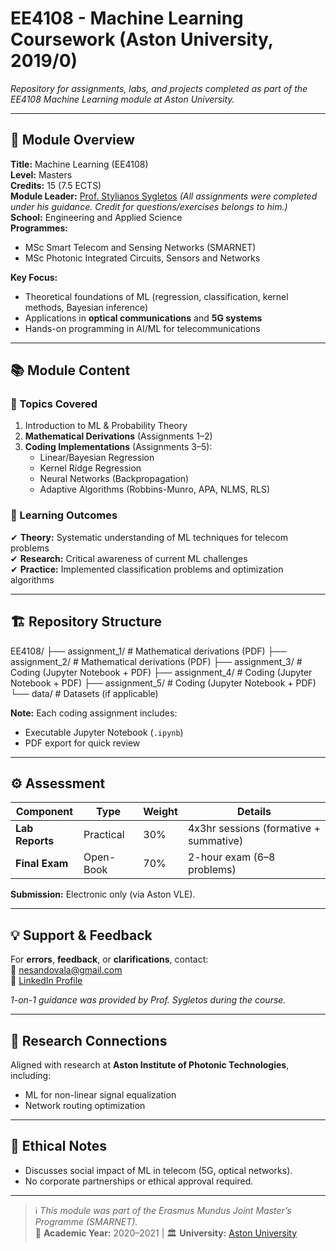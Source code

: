# EE4108 - Machine Learning Coursework (Aston University, 2019/0)

 
*Repository for assignments, labs, and projects completed as part of the EE4108 Machine Learning module at Aston University.*

---

## 📌 Module Overview
**Title:** Machine Learning (EE4108)  
**Level:** Masters  
**Credits:** 15 (7.5 ECTS)  
**Module Leader:** [Prof. Stylianos Sygletos](mailto:s.sygletos@aston.ac.uk) *(All assignments were completed under his guidance. Credit for questions/exercises belongs to him.)*  
**School:** Engineering and Applied Science  
**Programmes:**  
- MSc Smart Telecom and Sensing Networks (SMARNET)  
- MSc Photonic Integrated Circuits, Sensors and Networks  

**Key Focus:**  
- Theoretical foundations of ML (regression, classification, kernel methods, Bayesian inference)  
- Applications in **optical communications** and **5G systems**  
- Hands-on programming in AI/ML for telecommunications  

---

## 📚 Module Content
### 📖 Topics Covered
1. Introduction to ML & Probability Theory  
2. **Mathematical Derivations** (Assignments 1–2)  
3. **Coding Implementations** (Assignments 3–5):  
   - Linear/Bayesian Regression  
   - Kernel Ridge Regression  
   - Neural Networks (Backpropagation)  
   - Adaptive Algorithms (Robbins-Munro, APA, NLMS, RLS)  

### 🎯 Learning Outcomes
✔ **Theory:** Systematic understanding of ML techniques for telecom problems  
✔ **Research:** Critical awareness of current ML challenges  
✔ **Practice:** Implemented classification problems and optimization algorithms  

---


## 🏗️ Repository Structure

EE4108/
├── assignment_1/ # Mathematical derivations (PDF)
├── assignment_2/ # Mathematical derivations (PDF)
├── assignment_3/ # Coding (Jupyter Notebook + PDF)
├── assignment_4/ # Coding (Jupyter Notebook + PDF)
├── assignment_5/ # Coding (Jupyter Notebook + PDF)
└── data/ # Datasets (if applicable)

**Note:** Each coding assignment includes:  
- Executable Jupyter Notebook (`.ipynb`)  
- PDF export for quick review  

---

## ⚙️ Assessment
| Component          | Type       | Weight | Details                          |
|--------------------|------------|--------|----------------------------------|
| **Lab Reports**    | Practical  | 30%    | 4x3hr sessions (formative + summative) |
| **Final Exam**     | Open-Book  | 70%    | 2-hour exam (6–8 problems)       |

**Submission:** Electronic only (via Aston VLE).  

---

## 💡 Support & Feedback
For **errors**, **feedback**, or **clarifications**, contact:  
📧 [nesandovala@gmail.com](mailto:nesandovala@gmail.com)  
🔗 [LinkedIn Profile](https://www.linkedin.com/in/nestoralaguna)  

*1-on-1 guidance was provided by Prof. Sygletos during the course.*  

---

## 🔗 Research Connections
Aligned with research at **Aston Institute of Photonic Technologies**, including:  
- ML for non-linear signal equalization  
- Network routing optimization  

---

## 📜 Ethical Notes
- Discusses social impact of ML in telecom (5G, optical networks).  
- No corporate partnerships or ethical approval required.  

---

> ℹ️ *This module was part of the Erasmus Mundus Joint Master’s Programme (SMARNET).*  
> 📅 **Academic Year:** 2020–2021 | 🏛 **University:** [Aston University](https://www.aston.ac.uk)  
